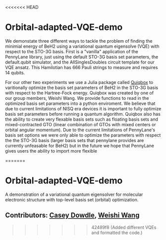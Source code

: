 <<<<<<< HEAD
# Orbital-adapted-VQE-demo

We demonstate three different ways to tackle the problem of finding the minimial energy of BeH2 using a variational quantum eigensolve (VQE) with respect to the STO-3G basis. First is a "vanilla" application of the PennyLane library, just using the default STO-3G basis set parameters, the default.qubit simulator, and the AllSinglesDoubles circuit template for our VQE ansatz. This Hamilotian has 666 Pauli strings to measure and requires 14 qubits. 

For our other two experiments we use a Julia package called [Quiqbox](https://github.com/frankwswang/Quiqbox.jl) to varitionally optimize the basis set parameters of BeH2 in the STO-3G basis with respect to the Hartree-Fock energy. Quiqbox was created by one of our group members, Weishi Wang. We provide functions to read in the optimized basis set parameters into a python enviroment. We believe that due to current limitations of NISQ era devices it is important to fully optimize basis set parameters before running a quantum algorithm. Quiqbox also has the ability to create very flexable basis sets such as floating basis sets and mixed-contracted GTO (linear combination of GTOs with mixed centers or orbital angular momentum). Due to the current limitations of PennyLane's basis set options we were only able to optimize the parameters with respect the the STO-3G basis (larger basis sets that pennylane provides are currently unfeasable for BeH2) but in the future we hope that PennyLane gives users the ability to import more flexible 

=======
# Orbital-adapted-VQE-demo
A demonstration of a variational quantum eigensolver for molecular electronic structure with top-level basis set (orbital) optimization.

## Contributors: [Casey Dowdle](https://github.com/CaseyLeeDowdle), [Weishi Wang](https://github.com/frankwswang)
>>>>>>> 42489f8 (Added different VQEs and formatted the code.)
